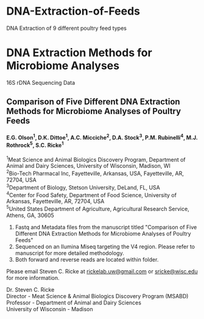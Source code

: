 # DNA-Extraction-of-Feeds
DNA Extraction of 9 different poultry feed types

# DNA Extraction Methods for Microbiome Analyses 
16S rDNA Sequencing Data
 
## Comparison of Five Different DNA Extraction Methods for Microbiome Analyses of Poultry Feeds

#### E.G. Olson<sup>1</sup>, D.K. Dittoe<sup>1</sup>, A.C. Micciche<sup>2</sup>, D.A. Stock<sup>3</sup>, P.M. Rubinelli<sup>4</sup>, M.J. Rothrock<sup>5</sup>, S.C. Ricke<sup>1</sup>
<sup>1</sup>Meat Science and Animal Biologics Discovery Program, Department of Animal and Dairy Sciences, University of Wisconsin, Madison, WI <br/> 
<sup>2</sup>Bio-Tech Pharmacal Inc, Fayetteville, Arkansas, USA, Fayetteville, AR, 72704, USA <br/>
<sup>3</sup>Department of Biology, Stetson University, DeLand, FL, USA <br/>
<sup>4</sup>Center for Food Safety, Department of Food Science, University of Arkansas, Fayetteville, AR, 72704, USA <br/>
<sup>5</sup>United States Department of Agriculture, Agricultural Research Service, Athens, GA, 30605 <br/>

1. Fastq and Metadata files from the manuscript titled "Comparison of Five Different DNA Extraction Methods for Microbiome Analyses of Poultry Feeds" <br/>
2. Sequenced on an Ilumina Miseq targeting the V4 region. Please refer to manuscript for more detailed methodology. <br/>
3. Both forward and reverse reads are located within folder. <br/>

Please email Steven C. Ricke at rickelab.uw@gmail.com or sricke@wisc.edu for more information.

Dr. Steven C. Ricke <br/>
Director - Meat Science & Animal Biologics Discovery Program (MSABD) <br/>
Professor - Department of Animal and Dairy Sciences <br/>
University of Wisconsin - Madison <br/>
